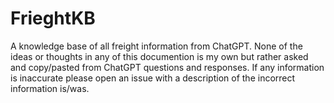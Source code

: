 # FrieghtKB

A knowledge base of all freight information from ChatGPT. None of the ideas or thoughts in any of this documention is my own but rather asked and copy/pasted from ChatGPT questions and responses. If any information is inaccurate please open an issue with a description of the incorrect information is/was.
